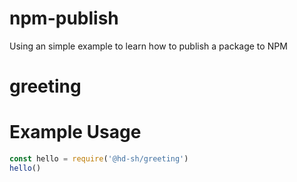# npm-publish

Using an simple example to learn how to publish a package to NPM

# greeting

# Example Usage

```javascript
const hello = require('@hd-sh/greeting')
hello()
```
